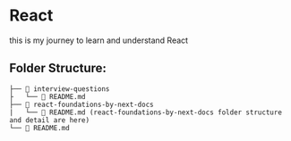 # React

this is my journey to learn and understand React

## Folder Structure:

```
├── 📂 interview-questions
├   └── 📄 README.md
├── 📂 react-foundations-by-next-docs
|   └── 📄 README.md (react-foundations-by-next-docs folder structure and detail are here)
└── 📄 README.md
```
